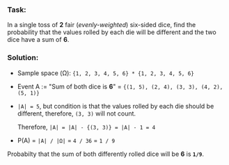 ### Task:
In a single toss of **2** fair (_evenly-weighted_) six-sided dice, find the probability that the values rolled by each die will be different and the two dice have a sum of **6**.

### Solution:

- Sample space (Ω): `{1, 2, 3, 4, 5, 6} * {1, 2, 3, 4, 5, 6}`
- Event A := "Sum of both dice is **6**" = `{(1, 5), (2, 4), (3, 3), (4, 2), (5, 1)}`
- `|A| = 5`, but condition is that the values rolled by each die should be different, therefore, `(3, 3)` will not count.
  
  Therefore, `|A| = |A| - {(3, 3)} = |A| - 1 = 4`
- P(A) = `|A| / |Ω|` = `4 / 36` = `1 / 9`

Probabilty that the sum of both differently rolled dice will be **6** is **`1/9`**.
